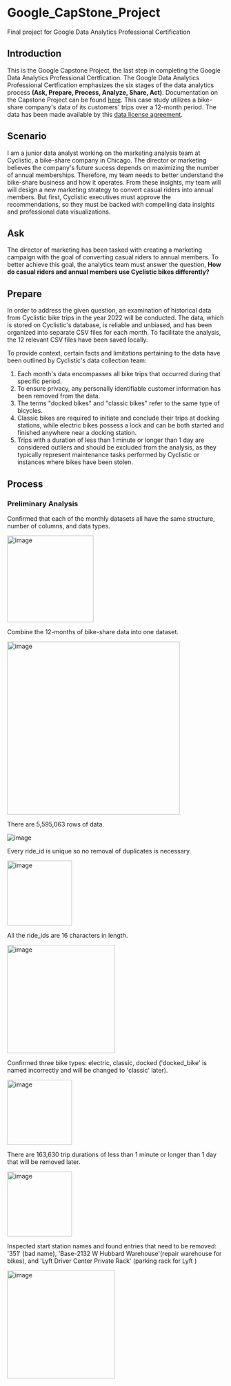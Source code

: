# Google_CapStone_Project
Final project for Google Data Analytics Professional Certification

## Introduction
This is the Google Capstone Project, the last step in completing the Google Data Analytics Professional Certfication.  The Google Data Analytics Professional Certfication emphasizes the six stages of the data analytics process **(Ask, Prepare, Process, Analyze, Share, Act)**.  Documentation on the Capstone Project can be found [here](https://www.coursera.org/learn/google-data-analytics-capstone).  This case study utilizes a bike-share company's data of its customers' trips over a 12-month period.  The data has been made available by this [data license agreement](https://ride.divvybikes.com/data-license-agreement).

## Scenario
I am a junior data analyst working on the marketing analysis team at Cyclistic, a bike-share company in Chicago.  The director or marketing believes the company's future sucess depends on maximizing the number of annual memberships.  Therefore, my team needs to better understand the bike-share business and how it operates.  From these insights, my team will will design a new marketing strategy to convert casual riders into annual members.  But first, Cyclistic executives must approve the recommendations, so they must be backed with compelling data insights and professional data visualizations.

## Ask
The director of marketing has been tasked with creating a marketing campaign with the goal of converting casual riders to annual members.  To better achieve this goal, the analytics team must answer the question, **How do casual riders and annual members use Cyclistic bikes differently?**

## Prepare
In order to address the given question, an examination of historical data from Cyclistic bike trips in the year 2022 will be conducted. The data, which is stored on Cyclistic's database, is reliable and unbiased, and has been organized into separate CSV files for each month. To facilitate the analysis, the 12 relevant CSV files have been saved locally.

To provide context, certain facts and limitations pertaining to the data have been outlined by Cyclistic's data collection team:

  1. Each month's data encompasses all bike trips that occurred during that specific period.
  2. To ensure privacy, any personally identifiable customer information has been removed from the data.
  3. The terms "docked bikes" and "classic bikes" refer to the same type of bicycles.
  4. Classic bikes are required to initiate and conclude their trips at docking stations, while electric bikes possess a lock and can be both started and finished anywhere       near a docking station.
  5. Trips with a duration of less than 1 minute or longer than 1 day are considered outliers and should be excluded from the analysis, as they typically represent               maintenance tasks performed by Cyclistic or instances where bikes have been stolen.

## Process

### Preliminary Analysis
Confirmed that each of the monthly datasets all have the same structure, number of columns, and data types.

<img width="200" alt="image" src="https://github.com/kdfields/Google_CapStone_Project/assets/113741694/d8f5064c-5a7d-4ff5-acf9-b1245698c648">

Combine the 12-months of bike-share data into one dataset.

<img width="400" alt="image" src="https://github.com/kdfields/Google_CapStone_Project/assets/113741694/b4e92f06-45ce-49bb-9202-ec1434d78d2d">

There are 5,595,063 rows of data.

![image](https://github.com/kdfields/Google_CapStone_Project/assets/113741694/cf0ada26-57a8-4630-8b77-0510bfe24484)

Every ride_id is unique so no removal of duplicates is necessary.

<img width="150" alt="image" src="https://github.com/kdfields/Google_CapStone_Project/assets/113741694/5cd182cf-7758-4da6-84c9-cd5a5a6de32c">

All the ride_ids are 16 characters in length.

<img width="250" alt="image" src="https://github.com/kdfields/Google_CapStone_Project/assets/113741694/6a57807a-57f5-46aa-a661-08a40b557156">

Confirmed three bike types: electric, classic, docked ('docked_bike' is named incorrectly and will be changed to 'classic' later).

<img width="150" alt="image" src="https://github.com/kdfields/Google_CapStone_Project/assets/113741694/324af70c-4040-4bf3-9567-5f9b7ffbc18d">

There are 163,630 trip durations of less than 1 minute or longer than 1 day that will be removed later.

<img width="150" alt="image" src="https://github.com/kdfields/Google_CapStone_Project/assets/113741694/f63ccd29-54c0-4ab2-b4da-6d6a7c044fa7">

Inspected start station names and found entries that need to be removed: '351' (bad name), 'Base-2132 W Hubbard Warehouse'(repair warehouse for bikes), and 'Lyft Driver Center Private Rack' (parking rack for Lyft )

<img width="250" alt="image" src="https://github.com/kdfields/Google_CapStone_Project/assets/113741694/93cde21d-d591-467d-8cd8-cd7d57abc98e">



